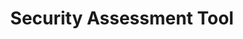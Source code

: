 ---
displayOrder: 7
projectType: 'design'
title: 'Security Assessment Tool'
description: 'Trigger solution for security assessment team is to focus on the riskiest project in an organization where number of projects are growing leaps and bounds.'
thumb: 'sigmund-TlFw-WoI8_w-unsplash.jpg'
hero:
  file: 'sigmund-TlFw-WoI8_w-unsplash.jpg'
  alt: 'Person using a computer trackpad with computer'
heroOrientation: 'vertical'
color: '#90BE6D'
sections:
  - type: 'key-image'
    subtitle: 'Assessment UI Design'
    description: 'Provide transparency into security posture of each application and necessity of a security assessment or corrective actions to strengthen application team security maturity \nSelf-serviced, real-time, gauge interface that helps to provide an enterprise wide visibility into application risk and application security posture details \nIntegrate results from all automated security testing tools across all teams. Optimized and automated process of determining when security assessment is needed and lengthen the time between assessments'
    image:
      file: 'toolpgs.png'
      alt: 'Three webpages of a security assessment overview'
---